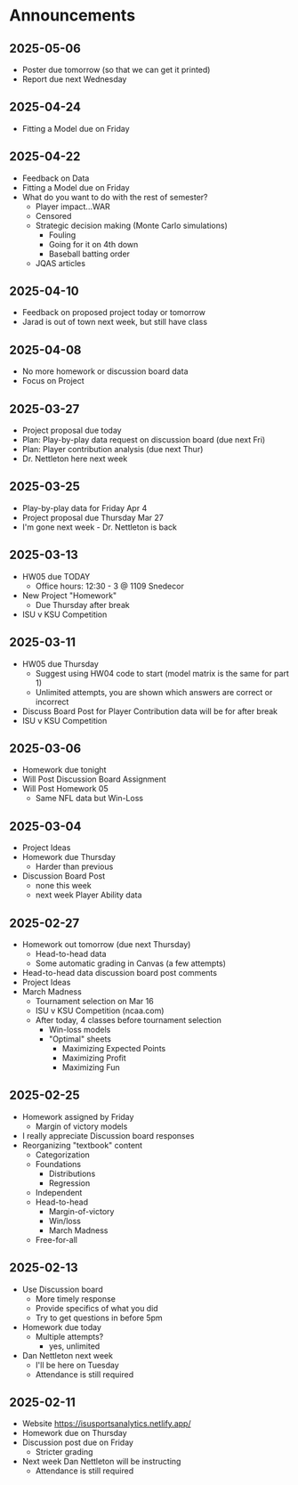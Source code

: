 # Announcements


## 2025-05-06

- Poster due tomorrow (so that we can get it printed)
- Report due next Wednesday 

## 2025-04-24

- Fitting a Model due on Friday

## 2025-04-22

- Feedback on Data 
- Fitting a Model due on Friday
- What do you want to do with the rest of semester?
  - Player impact...WAR
  - Censored
  - Strategic decision making (Monte Carlo simulations)
    - Fouling
    - Going for it on 4th down
    - Baseball batting order
  - JQAS articles


## 2025-04-10

- Feedback on proposed project today or tomorrow
- Jarad is out of town next week, but still have class

## 2025-04-08

- No more homework or discussion board data
- Focus on Project

## 2025-03-27

- Project proposal due today
- Plan: Play-by-play data request on discussion board (due next Fri)
- Plan: Player contribution analysis (due next Thur)
- Dr. Nettleton here next week

## 2025-03-25

- Play-by-play data for Friday Apr 4
- Project proposal due Thursday Mar 27
- I'm gone next week - Dr. Nettleton is back

## 2025-03-13

- HW05 due TODAY
  - Office hours: 12:30 - 3 @ 1109 Snedecor
- New Project "Homework"
  - Due Thursday after break
- ISU v KSU Competition

## 2025-03-11

- HW05 due Thursday
  - Suggest using HW04 code to start (model matrix is the same for part 1)
  - Unlimited attempts, you are shown which answers are correct or incorrect
- Discuss Board Post for Player Contribution data will be for after break
- ISU v KSU Competition


## 2025-03-06

- Homework due tonight
- Will Post Discussion Board Assignment
- Will Post Homework 05
  - Same NFL data but Win-Loss


## 2025-03-04

- Project Ideas
- Homework due Thursday
  - Harder than previous
- Discussion Board Post
  - none this week
  - next week Player Ability data

## 2025-02-27

- Homework out tomorrow (due next Thursday)
  - Head-to-head data
  - Some automatic grading in Canvas (a few attempts)
- Head-to-head data discussion board post comments
- Project Ideas
- March Madness
  - Tournament selection on Mar 16
  - ISU v KSU Competition (ncaa.com)
  - After today, 4 classes before tournament selection
    - Win-loss models
    - "Optimal" sheets
      - Maximizing Expected Points
      - Maximizing Profit
      - Maximizing Fun

## 2025-02-25

- Homework assigned by Friday
  - Margin of victory models
- I really appreciate Discussion board responses
- Reorganizing "textbook" content
  - Categorization
  - Foundations
    - Distributions
    - Regression
  - Independent
  - Head-to-head
    - Margin-of-victory
    - Win/loss
    - March Madness
  - Free-for-all

## 2025-02-13

- Use Discussion board
  - More timely response
  - Provide specifics of what you did
  - Try to get questions in before 5pm
- Homework due today
  - Multiple attempts?
    - yes, unlimited
- Dan Nettleton next week
  - I'll be here on Tuesday
  - Attendance is still required

## 2025-02-11

- Website https://isusportsanalytics.netlify.app/
- Homework due on Thursday
- Discussion post due on Friday
  - Stricter grading
- Next week Dan Nettleton will be instructing
  - Attendance is still required